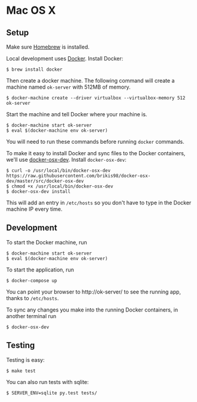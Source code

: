 # Mac OS X

## Setup

Make sure [Homebrew](http://brew.sh/) is installed.

Local development uses [Docker](https://www.docker.com/). Install Docker:

    $ brew install docker

Then create a docker machine. The following command will create a machine named
`ok-server` with 512MB of memory.

    $ docker-machine create --driver virtualbox --virtualbox-memory 512 ok-server

Start the machine and tell Docker where your machine is.

    $ docker-machine start ok-server
    $ eval $(docker-machine env ok-server)

You will need to run these commands before running `docker` commands.

To make it easy to install Docker and sync files to the Docker containers, we'll
use [docker-osx-dev](https://github.com/brikis98/docker-osx-dev).
Install `docker-osx-dev`:

    $ curl -o /usr/local/bin/docker-osx-dev https://raw.githubusercontent.com/brikis98/docker-osx-dev/master/src/docker-osx-dev
    $ chmod +x /usr/local/bin/docker-osx-dev
    $ docker-osx-dev install

This will add an entry in `/etc/hosts` so you don't have to type in the Docker
machine IP every time.

## Development

To start the Docker machine, run

    $ docker-machine start ok-server
    $ eval $(docker-machine env ok-server)

To start the application, run

    $ docker-compose up

You can point your browser to http://ok-server/ to see the running app, thanks
to `/etc/hosts`.

To sync any changes you make into the running Docker containers, in another
terminal run

    $ docker-osx-dev

## Testing

Testing is easy:

    $ make test

You can also run tests with sqlite:

    $ SERVER_ENV=sqlite py.test tests/
